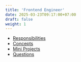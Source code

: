 ```yaml
---
title: 'Frontend Engineer'
date: 2025-03-23T09:17:00+07:00
draft: false
weight: 1
---
```


- [Responsibilities](./responsibilities)
- [Concepts](./concepts/)
- [Mini Projects](./mini-projects/)
- [Questions](./questions/)
